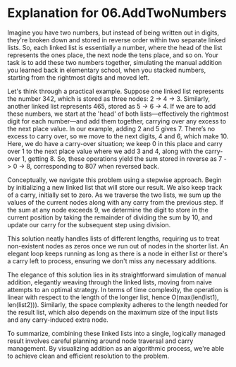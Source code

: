 # Explanation for 06.AddTwoNumbers

Imagine you have two numbers, but instead of being written out in digits, they're broken down and stored in reverse order within two separate linked lists. So, each linked list is essentially a number, where the head of the list represents the ones place, the next node the tens place, and so on. Your task is to add these two numbers together, simulating the manual addition you learned back in elementary school, when you stacked numbers, starting from the rightmost digits and moved left.

Let's think through a practical example. Suppose one linked list represents the number 342, which is stored as three nodes: 2 -> 4 -> 3. Similarly, another linked list represents 465, stored as 5 -> 6 -> 4. If we are to add these numbers, we start at the 'head' of both lists—effectively the rightmost digit for each number—and add them together, carrying over any excess to the next place value. In our example, adding 2 and 5 gives 7. There’s no excess to carry over, so we move to the next digits, 4 and 6, which make 10. Here, we do have a carry-over situation; we keep 0 in this place and carry over 1 to the next place value where we add 3 and 4, along with the carry-over 1, getting 8. So, these operations yield the sum stored in reverse as 7 -> 0 -> 8, corresponding to 807 when reversed back.

Conceptually, we navigate this problem using a stepwise approach. Begin by initializing a new linked list that will store our result. We also keep track of a carry, initially set to zero. As we traverse the two lists, we sum up the values of the current nodes along with any carry from the previous step. If the sum at any node exceeds 9, we determine the digit to store in the current position by taking the remainder of dividing the sum by 10, and update our carry for the subsequent step using division.

This solution neatly handles lists of different lengths, requiring us to treat non-existent nodes as zeros once we run out of nodes in the shorter list. An elegant loop keeps running as long as there is a node in either list or there's a carry left to process, ensuring we don't miss any necessary additions.

The elegance of this solution lies in its straightforward simulation of manual addition, elegantly weaving through the linked lists, moving from naive attempts to an optimal strategy. In terms of time complexity, the operation is linear with respect to the length of the longer list, hence O(max(len(list1), len(list2))). Similarly, the space complexity adheres to the length needed for the result list, which also depends on the maximum size of the input lists and any carry-induced extra node.

To summarize, combining these linked lists into a single, logically managed result involves careful planning around node traversal and carry management. By visualizing addition as an algorithmic process, we're able to achieve clean and efficient resolution to the problem.